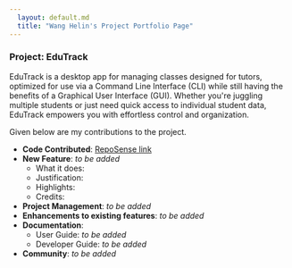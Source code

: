 ```yaml
---
  layout: default.md
  title: "Wang Helin's Project Portfolio Page"
---
```


### Project: EduTrack

EduTrack is a desktop app for managing classes designed for tutors, optimized for use via a Command Line Interface (CLI) while still having the benefits of a Graphical User Interface (GUI). Whether you're juggling multiple students or just need quick access to individual student data, EduTrack empowers you with effortless control and organization.

Given below are my contributions to the project.

*  **Code Contributed**: [RepoSense link](https://nus-cs2103-ay2324s1.github.io/tp-dashboard/?search=revdrag&breakdown=true)
* **New Feature**: *to be added*
  * What it does:
  * Justification:
  * Highlights:
  * Credits:
* **Project Management**: *to be added*
* **Enhancements to existing features**: *to be added*
* **Documentation**: 
  * User Guide: *to be added*
  * Developer Guide: *to be added*
* **Community**: *to be added*